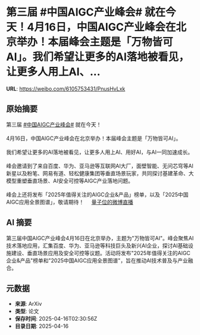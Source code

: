 # 第三届 #中国AIGC产业峰会# 就在今天！4月16日，中国AIGC产业峰会在北京举办！本届峰会主题是「万物皆可AI」。我们希望让更多的AI落地被看见，让更多人用上AI、...

**URL**: https://weibo.com/6105753431/PnusHvLxk

## 原始摘要

第三届 <a href="https://m.weibo.cn/search?containerid=231522type%3D1%26t%3D10%26q%3D%23%E4%B8%AD%E5%9B%BDAIGC%E4%BA%A7%E4%B8%9A%E5%B3%B0%E4%BC%9A%23&amp;extparam=%23%E4%B8%AD%E5%9B%BDAIGC%E4%BA%A7%E4%B8%9A%E5%B3%B0%E4%BC%9A%23" data-hide=""><span class="surl-text">#中国AIGC产业峰会#</span></a> 就在今天！<br><br>4月16日，中国AIGC产业峰会在北京举办！本届峰会主题是「万物皆可AI」。<br><br>我们希望让更多的AI落地被看见，让更多人用上AI、用好AI，与AI一同加速成长。<br><br>峰会邀请到了来自百度、华为、亚马逊等互联网AI大厂，面壁智能、无问芯穹等AI新星以及粉笔、网易有道、轻松健康集团等垂直场景玩家，共同探讨基建革命、大模型重塑垂直场景、AI安全可控等AIGC产业落地问题。<br><br>峰会上还将发布「2025年值得关注的AIGC企业&amp;产品」榜单，以及「2025中国AIGC应用全景图谱」，敬请期待！  <a href="https://weibo.com/l/wblive/p/show/1022:2321325155353426788467" data-hide=""><span class="url-icon"><img style="width: 1rem;height: 1rem" src="https://h5.sinaimg.cn/upload/2015/09/25/3/timeline_card_small_video_default.png" referrerpolicy="no-referrer"></span><span class="surl-text">量子位的微博直播</span></a>

## AI 摘要

第三届中国AIGC产业峰会4月16日在北京举办，主题为"万物皆可AI"。峰会聚焦AI技术落地应用，汇集百度、华为、亚马逊等科技巨头及新兴AI企业，探讨AI基础设施建设、垂直场景应用及安全可控等议题。活动将发布"2025年值得关注的AIGC企业&产品"榜单和"2025中国AIGC应用全景图谱"，旨在推动AI技术普及与产业融合。

## 元数据

- **来源**: ArXiv
- **类型**: 论文
- **保存时间**: 2025-04-16T02:30:56Z
- **目录日期**: 2025-04-16
